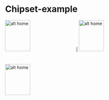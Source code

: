 # Chipset-example

<img src="https://user-images.githubusercontent.com/68494371/214250577-6685eb11-3e27-47f9-9f1b-8f8e382499e4.png" alt="alt home" style="width:40%;height:100;margin-right: 25px"> | <img src="https://user-images.githubusercontent.com/68494371/214250601-907844ba-fcc9-4e7d-ac6b-0c758833179f.png" alt="alt home" style="width:40%;height:100">
#
<img src="https://user-images.githubusercontent.com/68494371/214250617-ac8bf565-bea7-45a7-8e15-7c22c6dfebd3.png" alt="alt home" style="width:40%;height:100">
